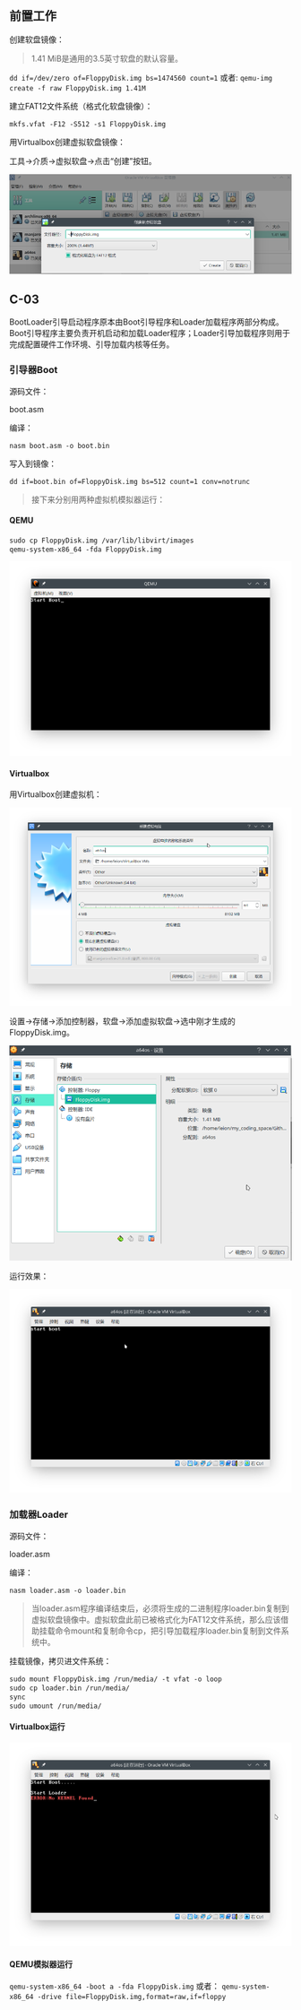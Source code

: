 ## 前置工作

创建软盘镜像：

> 1.41 MiB是通用的3.5英寸软盘的默认容量。

`dd if=/dev/zero of=FloppyDisk.img bs=1474560 count=1`
或者:
`qemu-img create -f raw FloppyDisk.img 1.41M`

建立FAT12文件系统（格式化软盘镜像）：

```shell
mkfs.vfat -F12 -S512 -s1 FloppyDisk.img
```

用Virtualbox创建虚拟软盘镜像：

工具->介质->虚拟软盘->点击“创建”按钮。

![vbox创建软盘存储介质](《一个64位操作系统的设计与实现》项目实践.assets/vbox创建软盘存储介质.png)

## C-03

BootLoader引导启动程序原本由Boot引导程序和Loader加载程序两部分构成。Boot引导程序主要负责开机启动和加载Loader程序；Loader引导加载程序则用于完成配置硬件工作环境、引导加载内核等任务。

### 引导器Boot

源码文件：

boot.asm

编译：

```shell
nasm boot.asm -o boot.bin
```

写入到镜像：

```shell
dd if=boot.bin of=FloppyDisk.img bs=512 count=1 conv=notrunc
```

> 接下来分别用两种虚拟机模拟器运行：

#### QEMU

```shell
sudo cp FloppyDisk.img /var/lib/libvirt/images
qemu-system-x86_64 -fda FloppyDisk.img
```

![QEMU运行效果](《一个64位操作系统的设计与实现》项目实践.assets/QEMU运行效果.png)

#### Virtualbox

用Virtualbox创建虚拟机：

![创建虚拟机](《一个64位操作系统的设计与实现》项目实践.assets/vbox创建虚拟机.png)

设置->存储->添加控制器，软盘->添加虚拟软盘->选中刚才生成的FloppyDisk.img。

![vbox虚拟机添加虚拟软驱](《一个64位操作系统的设计与实现》项目实践.assets/vbox虚拟机添加虚拟软驱.png)

运行效果：

![vbox运行效果-boot](《一个64位操作系统的设计与实现》项目实践.assets/vbox运行效果-boot.png)

### 加载器Loader

源码文件：

loader.asm

编译：

```shell
nasm loader.asm -o loader.bin
```

>当loader.asm程序编译结束后，必须将生成的二进制程序loader.bin复制到虚拟软盘镜像中。虚拟软盘此前已被格式化为FAT12文件系统，那么应该借助挂载命令mount和复制命令cp，把引导加载程序loader.bin复制到文件系统中。

挂载镜像，拷贝进文件系统：

```shell
sudo mount FloppyDisk.img /run/media/ -t vfat -o loop
sudo cp loader.bin /run/media/
sync
sudo umount /run/media/
```

#### Virtualbox运行

![vbox运行效果](《一个64位操作系统的设计与实现》项目实践.assets/vbox运行效果-loader.png)

#### QEMU模拟器运行

`qemu-system-x86_64 -boot a -fda FloppyDisk.img`
或者：
`qemu-system-x86_64 -drive file=FloppyDisk.img,format=raw,if=floppy`

